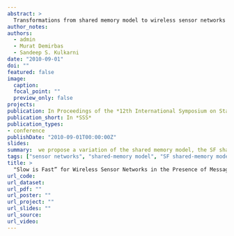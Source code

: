 ```yaml
---
abstract: >
  Transformations from shared memory model to wireless sensor networks (WSNs) quickly become inefficient in the presence of prevalent message losses in WSNs, and this prohibits their wider adoption. To address this problem, we propose a variation of the shared memory model, the SF shared memory model, where the actions of each node are partitioned into slow actions and fast actions. The traditional shared memory model consists only of fast actions and a lost message can disable the nodes from execution. Slow actions, on the other hand, enable the nodes to use slightly stale state from other nodes, so a message loss does not prevent the nodes from execution. We quantify over the advantages of using slow actions under environments with varying message loss probabilities, and find that a slow action has asymptotically better chance of getting executed than a fast action when the message loss probability increases. We also present guidelines for helping the protocol designer identify which actions can be marked as slow so as to enable the transformed program to be more loosely-coupled, and tolerate communication problems (latency, loss) better.
author_notes:
authors:
  - admin
  - Murat Demirbas
  - Sandeep S. Kulkarni
date: "2010-09-01"
doi: ""
featured: false
image:
  caption: 
  focal_point: ""
  preview_only: false
projects:
publication: In Proceedings of the *12th International Symposium on Stabilization, Safety, and Security of Distributed Systems*
publication_short: In *SSS*
publication_types:
- conference
publishDate: "2010-09-01T00:00:00Z"
slides: 
summary:  we propose a variation of the shared memory model, the SF shared memory model, where the actions of each node are partitioned into slow actions and fast actions. The traditional shared memory model consists only of fast actions and a lost message can disable the nodes from execution. Slow actions, on the other hand, enable the nodes to use slightly stale state from other nodes, so a message loss does not prevent the nodes from execution.
tags: ["sensor networks", "shared-memory model", "SF shared-memory model", "transformations", "slow actions", "fast actions"]
title: >
  "Slow is Fast” for Wireless Sensor Networks in the Presence of Message Losses.
url_code: 
url_dataset: 
url_pdf: ""
url_poster: ""
url_project: ""
url_slides: ""
url_source: 
url_video:
---
```



